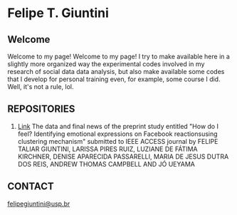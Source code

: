 # Felipe T. Giuntini

## Welcome

Welcome to my page! Welcome to my page! I try to make available here in a slightly more organized way the experimental codes involved in my research of social data data analysis, but also make available some codes that I develop for personal training even, for example, some course I did. Well, it's not a rule, lol.

## REPOSITORIES


1. [Link](https://github.com/ftgiuntini/Reactions-Study) The data and final news of the preprint study entitled "How do I feel? Identifying emotional expressions on Facebook reactionsusing clustering mechanism" submitted to IEEE ACCESS journal by FELIPE TALIAR GIUNTINI, LARISSA PIRES RUIZ, LUZIANE DE FÁTIMA KIRCHNER, DENISE APARECIDA PASSARELLI, MARIA DE JESUS DUTRA DOS REIS, ANDREW THOMAS CAMPBELL AND JÓ UEYAMA





## CONTACT

felipegiuntini@usp.br




